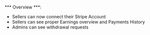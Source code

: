 *** Overview ***: 

- Sellers can now connect their Stripe Account
- Sellers can see proper Earnings overview and Payments History
- Admins can see withdrawal requests
